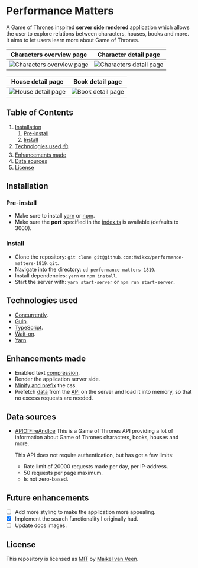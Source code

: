 # Performance Matters

A Game of Thrones inspired **server side rendered** application which allows the user to explore relations between characters, houses, books and more. It aims to let users learn more about Game of Thrones.

Characters overview page | Character detail page
:-------------------------:|:-------------------------:
![Characters overview page](docs/assets/characters.png) | ![Characters detail page](docs/assets/character.png)

House detail page | Book detail page
:-------------------------:|:-------------------------:
![House detail page](docs/assets/house.png) | ![Book detail page](docs/assets/book.png)

## Table of Contents

1. [Installation](#Installation)
    1. [Pre-install](#Pre-install)
    2. [Install](#Install)
2. [Technologies used 📦](#Technologies-used)
2. [Enhancements made](#Enhancements-made)
3. [Data sources](#Data-sources)
4. [License](#License)

## Installation

### Pre-install

* Make sure to install [yarn](https://yarnpkg.com/en/) or [npm](https://www.npmjs.com).
* Make sure the **port** specified in the [index.ts](server/src/index.ts) is available (defaults to 3000).

### Install

* Clone the repository: `git clone git@github.com:Maikxx/performance-matters-1819.git`.
* Navigate into the directory: `cd performance-matters-1819`.
* Install dependencies: `yarn` or `npm install`.
* Start the server with: `yarn start-server` or `npm run start-server`.

## Technologies used

* [Concurrently](https://www.npmjs.com/package/concurrently).
* [Gulp](https://gulpjs.com/).
* [TypeScript](https://www.typescriptlang.org).
* [Wait-on](https://www.npmjs.com/package/wait-on).
* [Yarn](https://yarnpkg.com/en/).

## Enhancements made

* Enabled text [compression](https://github.com/expressjs/compression).
* Render the application server side.
* [Minify and prefix](./server/gulpfile.js) the css.
* Prefetch [data](./server/public/data) from the [API](https://anapioficeandfire.com/) on the server and load it into memory, so that no excess requests are needed.

## Data sources

* [APIOfFireAndIce](https://anapioficeandfire.com/)
    This is a Game of Thrones API providing a lot of information about Game of Thrones characters, books, houses and more.

    This API does not require authentication, but has got a few limits:
    * Rate limit of 20000 requests made per day, per IP-address.
    * 50 requests per page maximum.
    * Is not zero-based.

## Future enhancements

* [ ] Add more styling to make the application more appealing.
* [X] Implement the search functionality I originally had.
* [ ] Update docs images.

## License

This repository is licensed as [MIT](LICENSE) by [Maikel van Veen](https://github.com/maikxx).